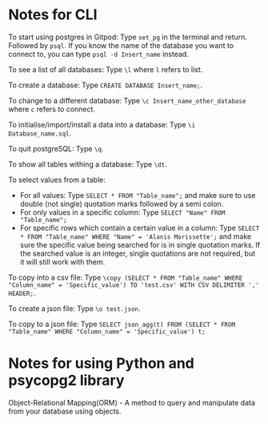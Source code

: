 # Notes for CLI

To start using postgres in Gitpod:
Type `set_pg` in the terminal and return. Followed by `psql`. If you know the name of the database you want to connect to, you can type `psql -d Insert_name` instead.

To see a list of all databases:
Type `\l` where `l` refers to list.

To create a database:
Type `CREATE DATABASE Insert_name;`.

To change to a different database:
Type `\c Insert_name_other_database` where `c` refers to connect.

To initialise/import/install a data into a database:
Type `\i Database_name.sql`.

To quit postgreSQL:
Type `\q`.

To show all tables withing a database:
Type `\dt`.

To select values from a table:
* For all values: Type `SELECT * FROM "Table_name";` and make sure to use double (not single) quotation marks followed by a semi colon.
* For only values in a specific column: Type `SELECT "Name" FROM "Table_name";`
* For specific rows which contain a certain value in a column: Type `SELECT * FROM "Table_name" WHERE "Name" = 'Alanis Morissette';` and make sure the specific value being searched for is in single quotation marks. If the searched value is an integer, single quotations are not required, but it will still work with them.

To copy into a csv file:
Type `\copy (SELECT * FROM "Table_name" WHERE "Column_name" = 'Specific_value') TO 'test.csv' WITH CSV DELIMITER ',' HEADER;`.

To create a json file:
Type `\o test.json`.

To copy to a json file:
Type `SELECT json_agg(t) FROM (SELECT * FROM "Table_name" WHERE "Column_name" = 'Specific_value') t;`

# Notes for using Python and psycopg2 library

Object-Relational Mapping(ORM) - A method to query and manipulate data from your database using objects.